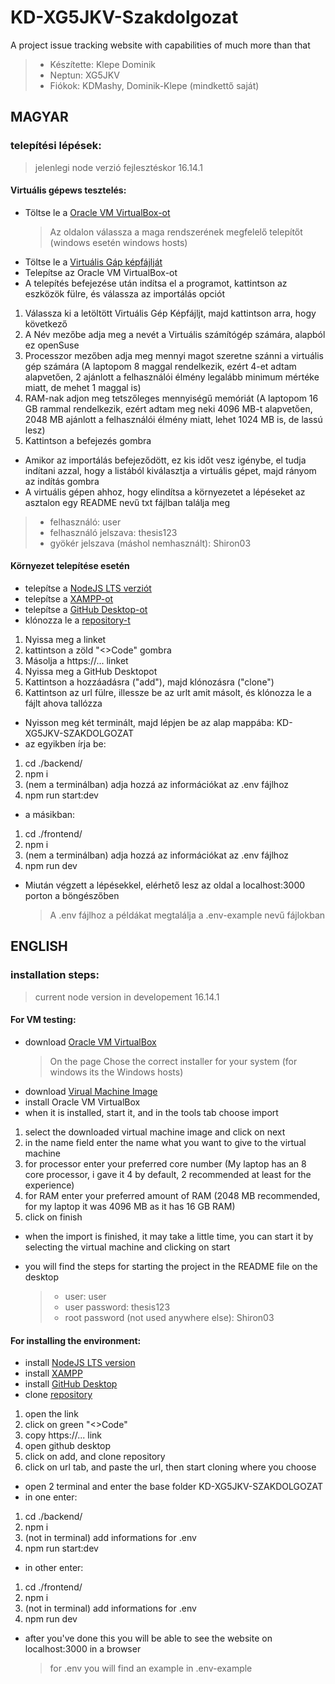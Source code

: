 # KD-XG5JKV-Szakdolgozat

A project issue tracking website with capabilities of much more than that

> - Készítette: Klepe Dominik
> - Neptun: XG5JKV
> - Fiókok: KDMashy, Dominik-Klepe (mindkettő saját)

## MAGYAR

### telepítési lépések:

> jelenlegi node verzió fejlesztéskor 16.14.1

#### Virtuális gépews tesztelés:

- Töltse le a [Oracle VM VirtualBox-ot](https://www.virtualbox.org/wiki/Downloads)
  > Az oldalon válassza a maga rendszerének megfelelő telepítőt (windows esetén windows hosts)
- Töltse le a [Virtuális Gáp képfájlját](https://drive.google.com/file/d/1p9sYPsOyeuWqsBbo5iQ7UsjSn4BE0vqX/view?usp=share_link)
- Telepítse az Oracle VM VirtualBox-ot
- A telepítés befejezése után indítsa el a programot, kattintson az eszközök fülre, és válassza az importálás opciót

1. Válassza ki a letöltött Virtuális Gép Képfájljt, majd kattintson arra, hogy következő
2. A Név mezőbe adja meg a nevét a Virtuális számítógép számára, alapból ez openSuse
3. Processzor mezőben adja meg mennyi magot szeretne szánni a virtuális gép számára (A laptopom 8 maggal rendelkezik, ezért 4-et adtam alapvetően, 2 ajánlott a felhasználói élmény legalább minimum mértéke miatt, de mehet 1 maggal is)
4. RAM-nak adjon meg tetszőleges mennyiségű memóriát (A laptopom 16 GB rammal rendelkezik, ezért adtam meg neki 4096 MB-t alapvetően, 2048 MB ajánlott a felhasználói élmény miatt, lehet 1024 MB is, de lassú lesz)
5. Kattintson a befejezés gombra

- Amikor az importálás befejeződött, ez kis időt vesz igénybe, el tudja indítani azzal, hogy a listából kiválasztja a virtuális gépet, majd rányom az indítás gombra
- A virtuális gépen ahhoz, hogy elindítsa a környezetet a lépéseket az asztalon egy README nevű txt fájlban találja meg

> - felhasználó: user
> - felhasználó jelszava: thesis123
> - gyökér jelszava (máshol nemhasznált): Shiron03

#### Környezet telepítése esetén

- telepítse a [NodeJS LTS verziót](https://nodejs.org/en)
- telepítse a [XAMPP-ot](https://www.apachefriends.org/hu/index.html)
- telepítse a [GitHub Desktop-ot](https://desktop.github.com/)
- klónozza le a [repository-t](https://github.com/KDMashy/KD-XG5JKV-Szakdolgozat)

1. Nyissa meg a linket
2. kattintson a zöld "<>Code" gombra
3. Másolja a https://... linket
4. Nyissa meg a GitHub Desktopot
5. Kattintson a hozzáadásra ("add"), majd klónozásra ("clone")
6. Kattintson az url fülre, illessze be az urlt amit másolt, és klónozza le a fájlt ahova tallózza

- Nyisson meg két terminált, majd lépjen be az alap mappába: KD-XG5JKV-SZAKDOLGOZAT
- az egyikben írja be:

1. cd ./backend/
2. npm i
3. (nem a terminálban) adja hozzá az információkat az .env fájlhoz
4. npm run start:dev

- a másikban:

1. cd ./frontend/
2. npm i
3. (nem a terminálban) adja hozzá az információkat az .env fájlhoz
4. npm run dev

- Miután végzett a lépésekkel, elérhető lesz az oldal a localhost:3000 porton a böngészőben
  > A .env fájlhoz a példákat megtalálja a .env-example nevű fájlokban

## ENGLISH

### installation steps:

> current node version in developement 16.14.1

#### For VM testing:

- download [Oracle VM VirtualBox](https://www.virtualbox.org/wiki/Downloads)
  > On the page Chose the correct installer for your system (for windows its the Windows hosts)
- download [Virual Machine Image](https://drive.google.com/file/d/1xqBCnrHyFAnMESGdOFQx7FeFZvaNZHk3/view?usp=share_link)
- install Oracle VM VirtualBox
- when it is installed, start it, and in the tools tab choose import

1. select the downloaded virtual machine image and click on next
2. in the name field enter the name what you want to give to the virtual machine
3. for processor enter your preferred core number (My laptop has an 8 core processor, i gave it 4 by default, 2 recommended at least for the experience)
4. for RAM enter your preferred amount of RAM (2048 MB recommended, for my laptop it was 4096 MB as it has 16 GB RAM)
5. click on finish

- when the import is finished, it may take a little time, you can start it by selecting the virtual machine and clicking on start
- you will find the steps for starting the project in the README file on the desktop

  > - user: user
  > - user password: thesis123
  > - root password (not used anywhere else): Shiron03

#### For installing the environment:

- install [NodeJS LTS version](https://nodejs.org/en)
- install [XAMPP](https://www.apachefriends.org/hu/index.html)
- install [GitHub Desktop](https://desktop.github.com/)
- clone [repository](https://github.com/KDMashy/KD-XG5JKV-Szakdolgozat)

1. open the link
2. click on green "<>Code"
3. copy https://... link
4. open github desktop
5. click on add, and clone repository
6. click on url tab, and paste the url, then start cloning where you choose

- open 2 terminal and enter the base folder KD-XG5JKV-SZAKDOLGOZAT
- in one enter:

1. cd ./backend/
2. npm i
3. (not in terminal) add informations for .env
4. npm run start:dev

- in other enter:

1. cd ./frontend/
2. npm i
3. (not in terminal) add informations for .env
4. npm run dev

- after you've done this you will be able to see the website on localhost:3000 in a browser
  > for .env you will find an example in .env-example
